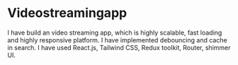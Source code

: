 # Videostreamingapp
I have build an video streaming app, which is highly scalable, fast loading and highly responsive platform. I have implemented debouncing and cache in search. I have used React.js, Tailwind CSS, Redux toolkit, Router, shimmer UI.
